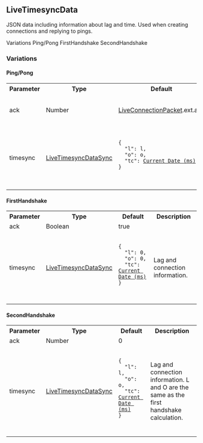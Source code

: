## LiveTimesyncData
JSON data including information about lag and time. Used when creating connections and replying to pings.

<div class="navigation">
  <div>
    <span>Variations</span>
    <a link="?scrollTo=ping" class="nav">Ping/Pong</a>
    <a link="?scrollTo=first-handshake" class="nav">FirstHandshake</a>
    <a link="?scrollTo=second-handshake" class="nav">SecondHandshake</a>
  </div>
</div>

### Variations
#### Ping/Pong <a class="nam" link="?scrollTo=ping"></a>
<table>
  <tr>
    <th>Parameter</th>
    <th>Type</th>
    <th>Default</th>
    <th>Description</th>
  </tr>
  <tr>
    <td>ack</td>
    <td>Number</td>
    <td><a href="#/enum/LiveConnectionPacket">LiveConnectionPacket</a>.ext.ack</td>
    <td>The ack located in the ping message.</td>
  </tr>
  <tr>
    <td>timesync</td>
    <td><a href="#/enum/LiveTimesyncDataSync">LiveTimesyncDataSync</a></td>
    <td>
      <pre>
        <code>
<!--   -->{
<!--   -->  "l": l,
<!--   -->  "o": o,
<!--   -->  "tc": <a href="https://en.wikipedia.org/wiki/Unix_time">Current Date (ms)</a>
<!--   -->}
        </code>
      </pre>
    </td>
    <td>Lag and connection information. L and O are the same as the first handshake calculation.</td>
  </tr>
</table>

<a class="nam" link="?scrollTo=first-handshake"></a>
#### FirstHandshake

<table>
  <tr>
    <th>Parameter</th>
    <th>Type</th>
    <th>Default</th>
    <th>Description</th>
  </tr>
  <tr>
    <td>ack</td>
    <td>Boolean</td>
    <td>true</td>
    <td></td>
  </tr>
  <tr>
    <td>timesync</td>
    <td><a href="#/enum/LiveTimesyncDataSync">LiveTimesyncDataSync</a></td>
    <td>
      <pre>
        <code>
<!--   -->{
<!--   -->  "l": 0,
<!--   -->  "o": 0,
<!--   -->  "tc": <a href="https://en.wikipedia.org/wiki/Unix_time">Current Date (ms)</a>
<!--   -->}
        </code>
      </pre>
    </td>
    <td>Lag and connection information.</td>
  </tr>
</table>

<a class="nam" link="?scrollTo=second-handshake"></a>
#### SecondHandshake
<table>
  <tr>
    <th>Parameter</th>
    <th>Type</th>
    <th>Default</th>
    <th>Description</th>
  </tr>
  <tr>
    <td>ack</td>
    <td>Number</td>
    <td>0</td>
    <td></td>
  </tr>
  <tr>
    <td>timesync</td>
    <td><a href="#/enum/LiveTimesyncDataSync">LiveTimesyncDataSync</a></td>
    <td>
      <pre>
        <code>
<!--   -->{
<!--   -->  "l": l,
<!--   -->  "o": o,
<!--   -->  "tc": <a href="https://en.wikipedia.org/wiki/Unix_time">Current Date (ms)</a>
<!--   -->}
        </code>
      </pre>
    </td>
    <td>Lag and connection information. L and O are the same as the first handshake calculation.</td>
  </tr>
</table>
